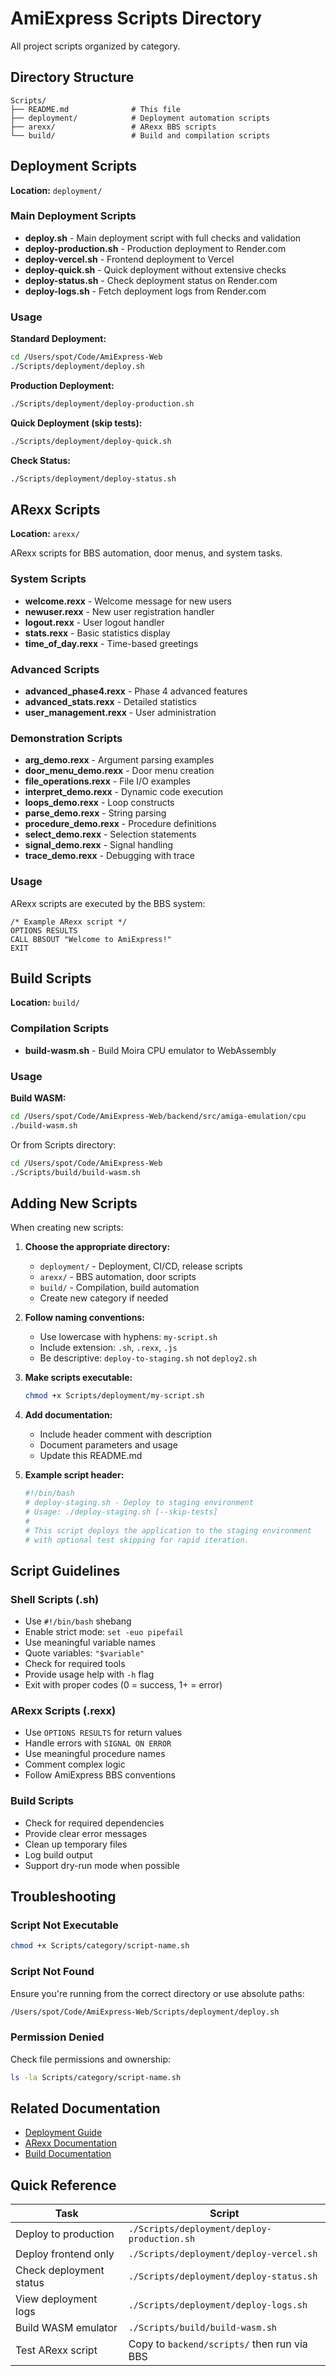 # AmiExpress Scripts Directory

All project scripts organized by category.

## Directory Structure

```
Scripts/
├── README.md              # This file
├── deployment/            # Deployment automation scripts
├── arexx/                 # ARexx BBS scripts
└── build/                 # Build and compilation scripts
```

## Deployment Scripts

**Location:** `deployment/`

### Main Deployment Scripts
- **deploy.sh** - Main deployment script with full checks and validation
- **deploy-production.sh** - Production deployment to Render.com
- **deploy-vercel.sh** - Frontend deployment to Vercel
- **deploy-quick.sh** - Quick deployment without extensive checks
- **deploy-status.sh** - Check deployment status on Render.com
- **deploy-logs.sh** - Fetch deployment logs from Render.com

### Usage

**Standard Deployment:**
```bash
cd /Users/spot/Code/AmiExpress-Web
./Scripts/deployment/deploy.sh
```

**Production Deployment:**
```bash
./Scripts/deployment/deploy-production.sh
```

**Quick Deployment (skip tests):**
```bash
./Scripts/deployment/deploy-quick.sh
```

**Check Status:**
```bash
./Scripts/deployment/deploy-status.sh
```

## ARexx Scripts

**Location:** `arexx/`

ARexx scripts for BBS automation, door menus, and system tasks.

### System Scripts
- **welcome.rexx** - Welcome message for new users
- **newuser.rexx** - New user registration handler
- **logout.rexx** - User logout handler
- **stats.rexx** - Basic statistics display
- **time_of_day.rexx** - Time-based greetings

### Advanced Scripts
- **advanced_phase4.rexx** - Phase 4 advanced features
- **advanced_stats.rexx** - Detailed statistics
- **user_management.rexx** - User administration

### Demonstration Scripts
- **arg_demo.rexx** - Argument parsing examples
- **door_menu_demo.rexx** - Door menu creation
- **file_operations.rexx** - File I/O examples
- **interpret_demo.rexx** - Dynamic code execution
- **loops_demo.rexx** - Loop constructs
- **parse_demo.rexx** - String parsing
- **procedure_demo.rexx** - Procedure definitions
- **select_demo.rexx** - Selection statements
- **signal_demo.rexx** - Signal handling
- **trace_demo.rexx** - Debugging with trace

### Usage

ARexx scripts are executed by the BBS system:
```arexx
/* Example ARexx script */
OPTIONS RESULTS
CALL BBSOUT "Welcome to AmiExpress!"
EXIT
```

## Build Scripts

**Location:** `build/`

### Compilation Scripts
- **build-wasm.sh** - Build Moira CPU emulator to WebAssembly

### Usage

**Build WASM:**
```bash
cd /Users/spot/Code/AmiExpress-Web/backend/src/amiga-emulation/cpu
./build-wasm.sh
```

Or from Scripts directory:
```bash
cd /Users/spot/Code/AmiExpress-Web
./Scripts/build/build-wasm.sh
```

## Adding New Scripts

When creating new scripts:

1. **Choose the appropriate directory:**
   - `deployment/` - Deployment, CI/CD, release scripts
   - `arexx/` - BBS automation, door scripts
   - `build/` - Compilation, build automation
   - Create new category if needed

2. **Follow naming conventions:**
   - Use lowercase with hyphens: `my-script.sh`
   - Include extension: `.sh`, `.rexx`, `.js`
   - Be descriptive: `deploy-to-staging.sh` not `deploy2.sh`

3. **Make scripts executable:**
   ```bash
   chmod +x Scripts/deployment/my-script.sh
   ```

4. **Add documentation:**
   - Include header comment with description
   - Document parameters and usage
   - Update this README.md

5. **Example script header:**
   ```bash
   #!/bin/bash
   # deploy-staging.sh - Deploy to staging environment
   # Usage: ./deploy-staging.sh [--skip-tests]
   #
   # This script deploys the application to the staging environment
   # with optional test skipping for rapid iteration.
   ```

## Script Guidelines

### Shell Scripts (.sh)

- Use `#!/bin/bash` shebang
- Enable strict mode: `set -euo pipefail`
- Use meaningful variable names
- Quote variables: `"$variable"`
- Check for required tools
- Provide usage help with `-h` flag
- Exit with proper codes (0 = success, 1+ = error)

### ARexx Scripts (.rexx)

- Use `OPTIONS RESULTS` for return values
- Handle errors with `SIGNAL ON ERROR`
- Use meaningful procedure names
- Comment complex logic
- Follow AmiExpress BBS conventions

### Build Scripts

- Check for required dependencies
- Provide clear error messages
- Clean up temporary files
- Log build output
- Support dry-run mode when possible

## Troubleshooting

### Script Not Executable
```bash
chmod +x Scripts/category/script-name.sh
```

### Script Not Found
Ensure you're running from the correct directory or use absolute paths:
```bash
/Users/spot/Code/AmiExpress-Web/Scripts/deployment/deploy.sh
```

### Permission Denied
Check file permissions and ownership:
```bash
ls -la Scripts/category/script-name.sh
```

## Related Documentation

- [Deployment Guide](../Docs/DEPLOYMENT.md)
- [ARexx Documentation](../Docs/AREXX_DOCUMENTATION.md)
- [Build Documentation](../Docs/backend/amiexpress-docs/)

## Quick Reference

| Task | Script |
|------|--------|
| Deploy to production | `./Scripts/deployment/deploy-production.sh` |
| Deploy frontend only | `./Scripts/deployment/deploy-vercel.sh` |
| Check deployment status | `./Scripts/deployment/deploy-status.sh` |
| View deployment logs | `./Scripts/deployment/deploy-logs.sh` |
| Build WASM emulator | `./Scripts/build/build-wasm.sh` |
| Test ARexx script | Copy to `backend/scripts/` then run via BBS |

